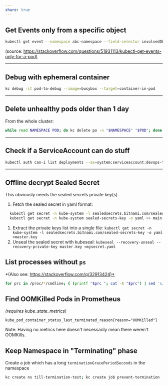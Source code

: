 ```yaml
---
share: true
---
```


## Get Events only from a specific object

```bash
kubectl get event --namespace abc-namespace --field-selector involvedObject.name=my-pod-zl6m6
```

(source: <https://stackoverflow.com/questions/51931113/kubectl-get-events-only-for-a-pod)>

---

## Debug with ephemeral container

```bash
kc debug -it pod-to-debug --image=busybox --target=container-in-pod
```

---

## Delete unhealthy pods older than 1 day

From the whole cluster:

```bash
while read NAMESPACE POD; do kc delete po -n "$NAMESPACE" "$POD"; done <<< $(kubectl get po -A --no-headers | grep -vE "Running|Completed" | grep -P '\dd\d+h$'| awk '{print $1, $2}')
```

---

## Check if a ServiceAccount can do stuff

```bash
kubectl auth can-i list deployments --as=system:serviceaccount:devops-tools:api-service-account
```

---

## Offline decrypt Sealed Secret

This obviously needs the sealed secrets private key(s).

1. Fetch the sealed secret in yaml format:

```bash
  kubectl get secret -n kube-system -l sealedsecrets.bitnami.com/sealed-secrets-key -o yaml >main.key
  kubectl get secret -n kube-system sealed-secrets-key -o yaml >> main.key
  ```

1. Extract the private keys list into a single file: `kubectl get secret -n kube-system -l sealedsecrets.bitnami.com/sealed-secrets-key -o yaml >master.key`  
2. Unseal the sealed secret with kubeseal: `kubeseal --recovery-unseal --recovery-private-key master.key <mysecret.yaml`

## List processes without `ps`

*(Also see: <https://stackoverflow.com/q/32913424)*>

```bash
for prc in /proc/*/cmdline; { (printf "$prc "; cat -A "$prc") | sed 's/\^@/ /g;s|/proc/||;s|/cmdline||'; echo; }
```

## Find OOMKilled Pods in Prometheus

*(requires kube_state_metrics)*

```promql
kube_pod_container_status_last_terminated_reason{reason="OOMKilled"}
```

Note: Having no metrics here doesn't necessarily mean there weren't OOMKills.

## Keep Namespace in "Terminating" phase

Create a job which has a long `terminationGracePeriodSeconds` in the namespace

```bash
kc create ns till-termination-test; kc create job prevent-termination -n till-termination-test --image=alpine --dry-run=client -o json -- sleep infinity | jq '.spec.template.spec.terminationGracePeriodSeconds = 999' | kc apply --dry-run=server -f-
```
